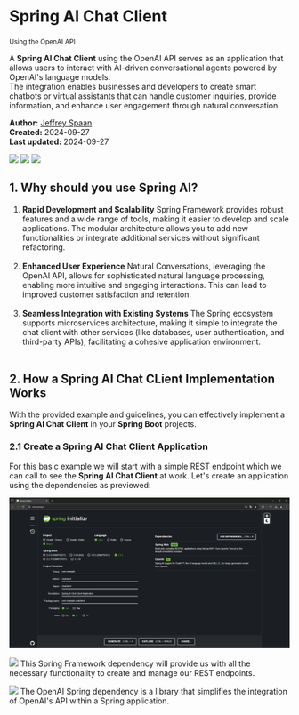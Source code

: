 # Spring AI Chat Client
<small>Using the OpenAI API</small>

A <strong>Spring AI Chat Client</strong> using the OpenAI API serves as an application that allows users to interact with AI-driven conversational agents powered by OpenAI's language models.<br />
The integration enables businesses and developers to create smart chatbots or virtual assistants that can handle customer inquiries, provide information, and enhance user engagement through natural conversation.

<b>Author:</b> <a href="https://github.com/jeffrey-spaan" target="_blank">Jeffrey Spaan</a><br>
<b>Created:</b> 2024-09-27<br>
<b>Last updated:</b> 2024-09-27

[![](https://img.shields.io/badge/Spring%20Boot-8A2BE2)]() [![](https://img.shields.io/badge/release-Sep%2019,%202024-blue)]() [![](https://img.shields.io/badge/version-3.3.4-blue)]()

## 1. Why should you use Spring AI?
1. <b>Rapid Development and Scalability</b>
   Spring Framework provides robust features and a wide range of tools, making it easier to develop and scale applications. The modular architecture allows you to add new functionalities or integrate additional services without significant refactoring.<br><br>
2. <b>Enhanced User Experience</b>
   Natural Conversations, leveraging the OpenAI API, allows for sophisticated natural language processing, enabling more intuitive and engaging interactions. This can lead to improved customer satisfaction and retention.<br><br>
3. <b>Seamless Integration with Existing Systems</b>
   The Spring ecosystem supports microservices architecture, making it simple to integrate the chat client with other services (like databases, user authentication, and third-party APIs), facilitating a cohesive application environment.
   <br><br>

## 2. How a Spring AI Chat CLient Implementation Works

With the provided example and guidelines, you can effectively implement a <strong>Spring AI Chat Client</strong> in your <strong>Spring Boot</strong> projects.

### 2.1 Create a Spring AI Chat Client Application
For this basic example we will start with a simple REST endpoint which we can call to see the <strong>Spring AI Chat Client</strong> at work.
Let's create an application using the dependencies as previewed:

![01-start-spring-io](https://github.com/jeffrey-spaan/spring-ai-chat-client/blob/main/images/01-start-spring-io.png)

[![](https://img.shields.io/badge/Spring%20Web-8A2BE2)]()
This Spring Framework dependency will provide us with all the necessary functionality to create and manage our REST endpoints.


[![](https://img.shields.io/badge/OpenAI-8A2BE2)]()
The OpenAI Spring dependency is a library that simplifies the integration of OpenAI's API within a Spring application.